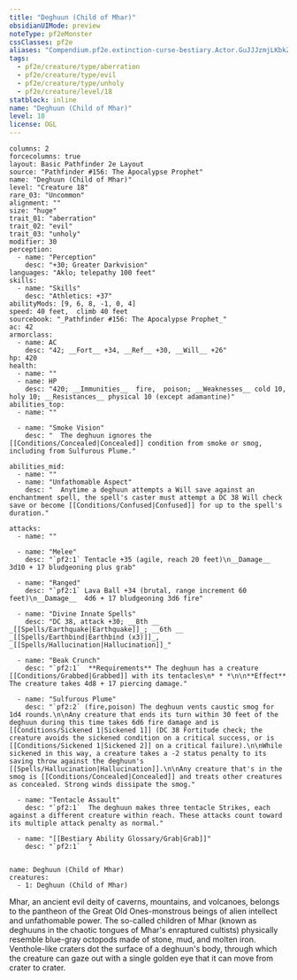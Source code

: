 ```yaml
---
title: "Deghuun (Child of Mhar)"
obsidianUIMode: preview
noteType: pf2eMonster
cssClasses: pf2e
aliases: "Compendium.pf2e.extinction-curse-bestiary.Actor.GuJJJzmjLKbkZUur" 
tags:
  - pf2e/creature/type/aberration
  - pf2e/creature/type/evil
  - pf2e/creature/type/unholy
  - pf2e/creature/level/18
statblock: inline
name: "Deghuun (Child of Mhar)"
level: 18
license: OGL
---
```


```statblock
columns: 2
forcecolumns: true
layout: Basic Pathfinder 2e Layout
source: "Pathfinder #156: The Apocalypse Prophet"
name: "Deghuun (Child of Mhar)"
level: "Creature 18"
rare_03: "Uncommon"
alignment: ""
size: "huge"
trait_01: "aberration"
trait_02: "evil"
trait_03: "unholy"
modifier: 30
perception:
  - name: "Perception"
    desc: "+30; Greater Darkvision"
languages: "Aklo; telepathy 100 feet"
skills:
  - name: "Skills"
    desc: "Athletics: +37"
abilityMods: [9, 6, 8, -1, 0, 4]
speed: 40 feet,  climb 40 feet
sourcebook: "_Pathfinder #156: The Apocalypse Prophet_"
ac: 42
armorclass:
  - name: AC
    desc: "42; __Fort__ +34, __Ref__ +30, __Will__ +26"
hp: 420
health:
  - name: ""
  - name: HP
    desc: "420; __Immunities__  fire,  poison; __Weaknesses__ cold 10, holy 10; __Resistances__ physical 10 (except adamantine)"
abilities_top:
  - name: ""

  - name: "Smoke Vision"
    desc: "  The deghuun ignores the [[Conditions/Concealed|Concealed]] condition from smoke or smog, including from Sulfurous Plume."

abilities_mid:
  - name: ""
  - name: "Unfathomable Aspect"
    desc: "  Anytime a deghuun attempts a Will save against an enchantment spell, the spell's caster must attempt a DC 38 Will check save or become [[Conditions/Confused|Confused]] for up to the spell's duration."

attacks:
  - name: ""

  - name: "Melee"
    desc: "`pf2:1` Tentacle +35 (agile, reach 20 feet)\n__Damage__  3d10 + 17 bludgeoning plus grab"

  - name: "Ranged"
    desc: "`pf2:1` Lava Ball +34 (brutal, range increment 60 feet)\n__Damage__  4d6 + 17 bludgeoning 3d6 fire"

  - name: "Divine Innate Spells"
    desc: "DC 38, attack +30; __8th __  _[[Spells/Earthquake|Earthquake]]_; __6th __  _[[Spells/Earthbind|Earthbind (x3)]]_, _[[Spells/Hallucination|Hallucination]]_"

  - name: "Beak Crunch"
    desc: "`pf2:1`  **Requirements** The deghuun has a creature [[Conditions/Grabbed|Grabbed]] with its tentacles\n* * *\n\n**Effect** The creature takes 4d8 + 17 piercing damage."

  - name: "Sulfurous Plume"
    desc: "`pf2:2` (fire,poison) The deghuun vents caustic smog for 1d4 rounds.\n\nAny creature that ends its turn within 30 feet of the deghuun during this time takes 6d6 fire damage and is [[Conditions/Sickened 1|Sickened 1]] (DC 38 Fortitude check; the creature avoids the sickened condition on a critical success, or is [[Conditions/Sickened 1|Sickened 2]] on a critical failure).\n\nWhile sickened in this way, a creature takes a -2 status penalty to its saving throw against the deghuun's [[Spells/Hallucination|Hallucination]].\n\nAny creature that's in the smog is [[Conditions/Concealed|Concealed]] and treats other creatures as concealed. Strong winds dissipate the smog."

  - name: "Tentacle Assault"
    desc: "`pf2:1`  The deghuun makes three tentacle Strikes, each against a different creature within reach. These attacks count toward its multiple attack penalty as normal."

  - name: "[[Bestiary Ability Glossary/Grab|Grab]]"
    desc: "`pf2:1`  "
 
```

```encounter-table
name: Deghuun (Child of Mhar)
creatures:
  - 1: Deghuun (Child of Mhar)
```



Mhar, an ancient evil deity of caverns, mountains, and volcanoes, belongs to the pantheon of the Great Old Ones-monstrous beings of alien intellect and unfathomable power. The so-called children of Mhar (known as deghuuns in the chaotic tongues of Mhar's enraptured cultists) physically resemble blue-gray octopods made of stone, mud, and molten iron. Venthole-like craters dot the surface of a deghuun's body, through which the creature can gaze out with a single golden eye that it can move from crater to crater.
